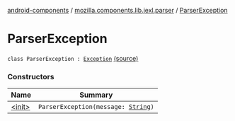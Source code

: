 [android-components](../../index.md) / [mozilla.components.lib.jexl.parser](../index.md) / [ParserException](./index.md)

# ParserException

`class ParserException : `[`Exception`](https://kotlinlang.org/api/latest/jvm/stdlib/kotlin/-exception/index.html) [(source)](https://github.com/mozilla-mobile/android-components/blob/master/components/lib/jexl/src/main/java/mozilla/components/lib/jexl/parser/Parser.kt#L152)

### Constructors

| Name | Summary |
|---|---|
| [&lt;init&gt;](-init-.md) | `ParserException(message: `[`String`](https://kotlinlang.org/api/latest/jvm/stdlib/kotlin/-string/index.html)`)` |
